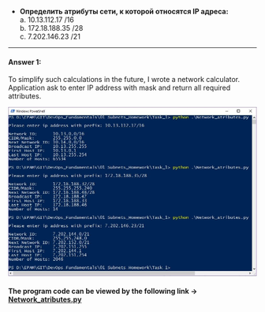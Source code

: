 
* **Определить атрибуты сети, к которой относятся IP адреса:**<br/>
a. 10.13.112.17 /16 <br/>
b. 172.18.188.35 /28 <br/>
c. 7.202.146.23 /21 <br/>
---
#### Answer 1:
To simplify such calculations in the future, I wrote a network calculator.<br/>
Application ask to enter IP address with mask and return all required attributes.<br/>

![](https://github.com/MikeBakinovski/DevOps_Fundamentals/blob/main/01%20Networking%20Essentials/01%20Subnets/Task_1/Net_Atr.JPG?raw=true)

#### The program code can be viewed by the following link -> [Network_atributes.py](https://github.com/MikeBakinovski/DevOps_Fundamentals/blob/main/01%20Subnets/Task_1/Network_atributes.py)
